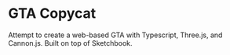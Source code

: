 # GTA Copycat

Attempt to create a web-based GTA with Typescript, Three.js, and Cannon.js.
Built on top of Sketchbook.
